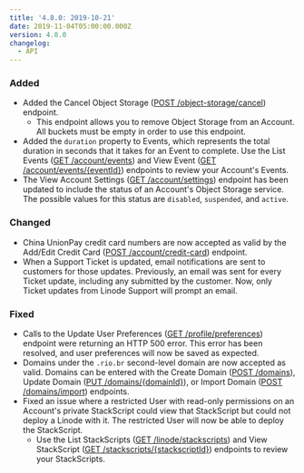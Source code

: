 ```yaml
---
title: '4.8.0: 2019-10-21'
date: 2019-11-04T05:00:00.000Z
version: 4.8.0
changelog:
  - API
---
```

### Added

* Added the Cancel Object Storage ([POST /object-storage/cancel](https://developers.linode.com/api/v4beta/object-storage-cancel/#post)) endpoint.
  * This endpoint allows you to remove Object Storage from an Account. All buckets must be empty in order to use this endpoint.
* Added the `duration` property to Events, which represents the total duration in seconds that it takes for an Event to complete. Use the List Events ([GET /account/events](https://developers.linode.com/api/v4/account-events)) and View Event ([GET /account/events/{eventId}](https://developers.linode.com/api/v4/account-events-event-id)) endpoints to review your Account's Events.
* The View Account Settings ([GET /account/settings](https://developers.linode.com/api/v4/account-setttings)) endpoint has been updated to include the status of an Account's Object Storage service. The possible values for this status are `disabled`, `suspended`, and `active`.

### Changed

* China UnionPay credit card numbers are now accepted as valid by the Add/Edit Credit Card ([POST /account/credit-card](https://developers.linode.com/api/v4/account-credit-card/#post)) endpoint.
* When a Support Ticket is updated, email notifications are sent to customers for those updates. Previously, an email was sent for every Ticket update, including any submitted by the customer. Now, only Ticket updates from Linode Support will prompt an email.

### Fixed

* Calls to the Update User Preferences ([GET /profile/preferences](https://api.linode.com/v4/profile/preferences)) endpoint were returning an HTTP 500 error. This error has been resolved, and user preferences will now be saved as expected.
* Domains under the `.rio.br` second-level domain are now accepted as valid. Domains can be entered with the Create Domain ([POST /domains](https://developers.linode.com/api/v4/domains#post)), Update Domain ([PUT /domains/{domainId}](https://developers.linode.com/api/v4/domains-domain-id/#put)), or Import Domain ([POST /domains/import](https://developers.linode.com/api/v4/domains-import/#post)) endpoints.
* Fixed an issue where a restricted User with read-only permissions on an Account's private StackScript could view that StackScript but could not deploy a Linode with it. The restricted User will now be able to deploy the StackScript.
  * Use the List StackScripts ([GET /linode/stackscripts](https://api.linode.com/v4/linode/stackscripts)) and View StackScript ([GET /stackscripts/{stackscriptId}](https://api.linode.com/v4/linode/stackscripts/{stackscriptId})) endpoints to review your StackScripts.
